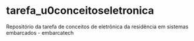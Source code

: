 # tarefa_u0conceitoseletronica
Repositório da tarefa de conceitos de eletrônica da residência em sistemas embarcados - embarcatech
